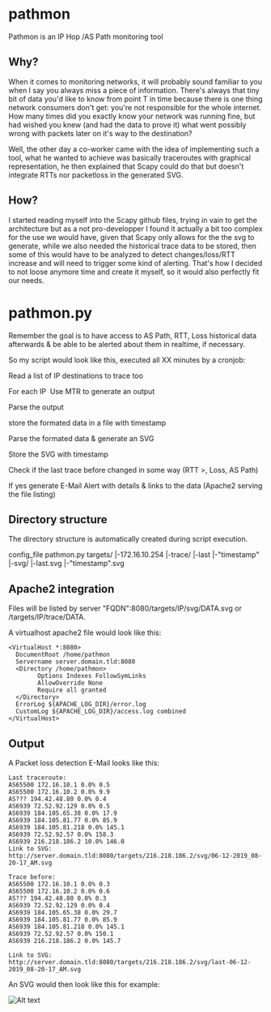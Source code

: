 # pathmon
Pathmon is an IP Hop /AS Path monitoring tool

## Why?

When it comes to monitoring networks, it will probably sound familiar to you when I say you always miss a piece of information. There's always that tiny bit of data you'd like to know from point T in time because there is one thing network consumers don't get: you're not responsible for the whole internet. How many times did you exactly know your network was running fine, but had wished you knew (and had the data to prove it) what went possibly wrong with packets later on it's way to the destination?

Well, the other day a co-worker came with the idea of implementing such a tool, what he wanted to achieve was basically traceroutes with graphical representation, he then explained that Scapy could do that but doesn't integrate RTTs nor packetloss in the generated SVG.

## How?

I started reading myself into the Scapy github files, trying in vain to get the architecture but as a not pro-developper I found it actually a bit too complex for the use we would have, given that Scapy only allows for the the svg to generate, while we also needed the historical trace data to be stored, then some of this would have to be analyzed to detect changes/loss/RTT increase and will need to trigger some kind of alerting. That's how I decided to not loose anymore time and create it myself, so it would also perfectly fit our needs.

# pathmon.py

Remember the goal is to have access to AS Path, RTT, Loss historical data afterwards & be able to be alerted about them in realtime, if necessary.

So my script would look like this, executed all XX minutes by a cronjob:

Read a list of IP destinations to trace too

For each IP 
  Use MTR to generate an output
  
  Parse the output
  
  store the formated data in a file with timestamp
  
  Parse the formated data & generate an SVG
  
  Store the SVG with timestamp
  
  Check if the last trace before changed in some way (RTT >, Loss, AS Path)
  
  If yes generate E-Mail Alert with details & links to the data (Apache2 serving the file listing)
  
## Directory structure

The directory structure is automatically created during script execution.
  
  config_file
  pathmon.py
  targets/
        |-172.16.10.254
              |-trace/
                  |-last
                  |-"timestamp"
              |-svg/
                  |-last.svg
                  |-"timestamp".svg
                  
## Apache2 integration

Files will be listed by server "FQDN":8080/targets/IP/svg/DATA.svg or /targets/IP/trace/DATA.

A virtualhost apache2 file would look like this:

```
<VirtualHost *:8080>
  DocumentRoot /home/pathmon
  Servername server.domain.tld:8080
  <Directory /home/pathmon>
        Options Indexes FollowSymLinks
        AllowOverride None
        Require all granted
  </Directory>
  ErrorLog ${APACHE_LOG_DIR}/error.log
  CustomLog ${APACHE_LOG_DIR}/access.log combined
</VirtualHost>
```

## Output

A Packet loss detection E-Mail looks like this:
```
Last traceroute: 
AS65500 172.16.10.1 0.0% 0.5
AS65500 172.16.10.2 0.0% 9.9
AS??? 194.42.48.80 0.0% 0.4
AS6939 72.52.92.129 0.0% 0.5
AS6939 184.105.65.38 0.0% 17.9
AS6939 184.105.81.77 0.0% 85.9
AS6939 184.105.81.218 0.0% 145.1
AS6939 72.52.92.57 0.0% 158.3
AS6939 216.218.186.2 10.0% 146.0
Link to SVG: http://server.domain.tld:8080/targets/216.218.186.2/svg/06-12-2019_08-20-17_AM.svg

Trace before: 
AS65500 172.16.10.1 0.0% 0.3
AS65500 172.16.10.2 0.0% 0.6
AS??? 194.42.48.80 0.0% 0.3
AS6939 72.52.92.129 0.0% 0.4
AS6939 184.105.65.38 0.0% 29.7
AS6939 184.105.81.77 0.0% 85.9
AS6939 184.105.81.218 0.0% 145.1
AS6939 72.52.92.57 0.0% 150.1
AS6939 216.218.186.2 0.0% 145.7

Link to SVG: http://server.domain.tld:8080/targets/216.218.186.2/svg/last-06-12-2019_08-20-17_AM.svg
```
An SVG would then look like this for example:

![Alt text](https://i.ibb.co/9scHmGg/svg.png "sample svg")
